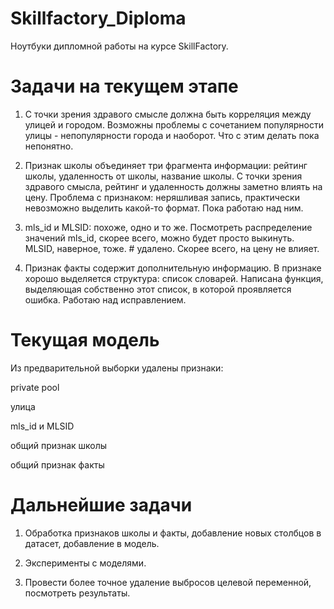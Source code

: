# Skillfactory_Diploma
Ноутбуки дипломной работы на курсе SkillFactory.
# Задачи на текущем этапе

1. С точки зрения здравого смысле должна быть корреляция между улицей и городом. Возможны проблемы с сочетанием популярности улицы - непопулярности города и наоборот. Что с этим делать пока непонятно.

2. Признак школы объединяет три фрагмента информации: рейтинг школы, удаленность от школы, название школы. С точки зрения здравого смысла, рейтинг и удаленность должны заметно влиять на цену. Проблема с признаком: неряшливая запись, практически невозможно выделить какой-то формат. Пока работаю над ним.

3.  mls_id и MLSID: похоже, одно и то же. Посмотреть распределение значений mls_id, скорее всего, можно будет просто выкинуть. MLSID, наверное, тоже.  # удалено. Скорее всего, на цену не влияет.

4. Признак факты содержит дополнительную информацию. В признаке хорошо выделяется структура: список словарей. Написана функция, выделяющая собственно этот список, в которой проявляется ошибка. Работаю над исправлением.


# Текущая модель

Из предварительной выборки удалены признаки:

private pool

улица

mls_id и MLSID

общий признак школы

общий признак факты

    
# Дальнейшие задачи

1. Обработка признаков школы и факты, добавление новых столбцов в датасет, добавление в модель.

2. Эксперименты с моделями.

3. Провести более точное удаление выбросов целевой переменной, посмотреть результаты.
